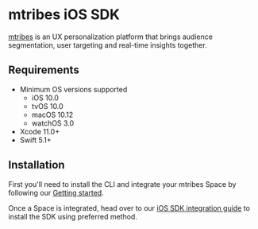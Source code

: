 # mtribes iOS SDK

[mtribes](https://mtribes.com/) is an UX personalization platform that brings
audience segmentation, user targeting and real-time insights together.

## Requirements

- Minimum OS versions supported
  - iOS 10.0
  - tvOS 10.0
  - macOS 10.12
  - watchOS 3.0
- Xcode 11.0+
- Swift 5.1+

## Installation

First you'll need to install the CLI and integrate your mtribes Space by
following our
[Getting started](https://developers.mtribes.com/docs/sdk/getting-started).

Once a Space is integrated, head over to our
[iOS SDK integration guide](https://developers.mtribes.com/docs/sdk/client/ios#code-integration)
to install the SDK using preferred method.
